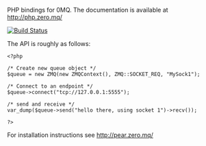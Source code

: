 PHP bindings for 0MQ. The documentation is available at http://php.zero.mq/

[![Build Status](https://travis-ci.org/mkoppanen/php-zmq.png?branch=master)](https://travis-ci.org/mkoppanen/php-zmq)

The API is roughly as follows:

    <?php

    /* Create new queue object */
    $queue = new ZMQ(new ZMQContext(), ZMQ::SOCKET_REQ, "MySock1");

    /* Connect to an endpoint */
    $queue->connect("tcp://127.0.0.1:5555");

    /* send and receive */
    var_dump($queue->send("hello there, using socket 1")->recv());

    ?>


For installation instructions see http://pear.zero.mq/
